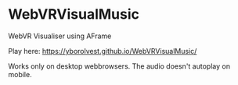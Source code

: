 # WebVRVisualMusic
WebVR Visualiser using AFrame

Play here: https://yborolvest.github.io/WebVRVisualMusic/

Works only on desktop webbrowsers. The audio doesn't autoplay on mobile.

